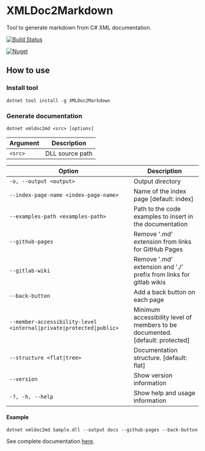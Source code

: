 # XMLDoc2Markdown

Tool to generate markdown from C# XML documentation.

[![Build Status](https://dev.azure.com/charlesdevandiere/charlesdevandiere/_apis/build/status/charlesdevandiere.xmldoc2md?branchName=master)](https://dev.azure.com/charlesdevandiere/charlesdevandiere/_build/latest?definitionId=2&branchName=master)

[![Nuget](https://img.shields.io/nuget/v/XMLDoc2Markdown.svg?color=blue&logo=nuget)](https://www.nuget.org/packages/XMLDoc2Markdown)

## How to use

### Install tool

```shell
dotnet tool install -g XMLDoc2Markdown
```

### Generate documentation

```shell
dotnet xmldoc2md <src> [options]
```

| Argument | Description |
|---|---|
| `<src>` | DLL source path |

| Option | Description |
|---|---|
| `-o, --output <output>` | Output directory |
| `--index-page-name <index-page-name>` | Name of the index page [default: index] |
| `--examples-path <examples-path>` | Path to the code examples to insert in the documentation |
| `--github-pages` | Remove '.md' extension from links for GitHub Pages |
| `--gitlab-wiki` | Remove '.md' extension and './' prefix from links for gitlab wikis |
| `--back-button` | Add a back button on each page |
| `--member-accessibility-level <internal\|private\|protected\|public>` | Minimum accessibility level of members to be documented. [default: protected] |
| `--structure <flat\|tree>` | Documentation structure. [default: flat] |
| `--version` | Show version information |
| `-?, -h, --help` | Show help and usage information |

#### Example

```shell
dotnet xmldoc2md Sample.dll --output docs --github-pages --back-button
```

See complete documentation [here](https://charlesdevandiere.github.io/xmldoc2md/).
